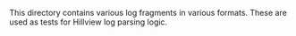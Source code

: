 This directory contains various log fragments in various formats.
These are used as tests for Hillview log parsing logic.